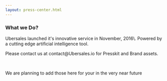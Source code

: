 ```yaml
---
layout: press-center.html
---
```


<!-- Company - What we do & why -->

 <div class="ui vertical stripe segment">
  <div class="ui center text container">
  <h3 class="ui header">What we Do?</h3>
  <p>Ubersales launched it's innovative service in November, 2016\. Powered by a cutting edge artificial intelligence tool.<br></p>
  <p>Please contact us at contact@Ubersales.io for Presskit and Brand assets.</p>
  <br>
  <p>We are planning to add those here for your in the very near future</p>
</div>
  <p>
</p>
</div>
